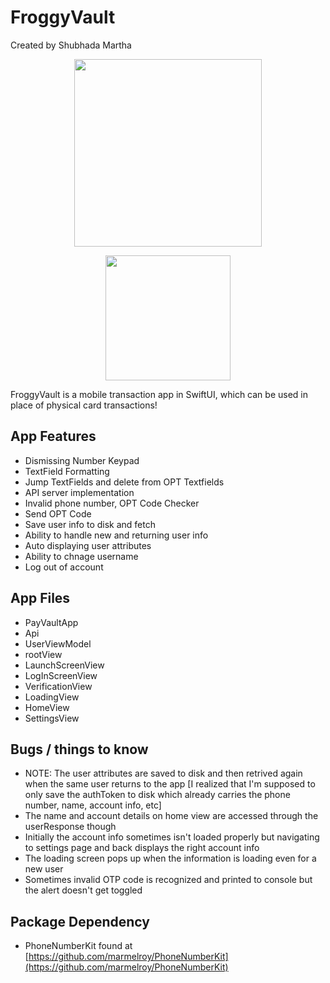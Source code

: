 # FroggyVault

Created by Shubhada Martha

<p align="center">
  <img src="https://github.com/smartha2003/ECS189E/assets/103222835/767993b6-db3a-4515-9c86-ffbdb169ba95" width="300">
</p>

<p align="center">
  <img src="https://github.com/smartha2003/ECS189E/assets/103222835/f05da2f8-15b8-4210-8fe2-ecdca32360a1" width="200">
</p>

FroggyVault is a mobile transaction app in SwiftUI, which can be used in place of physical card transactions!

## App Features
- Dismissing Number Keypad
- TextField Formatting
- Jump TextFields and delete from OPT Textfields
- API server implementation
- Invalid phone number, OPT Code Checker
- Send OPT Code
- Save user info to disk and fetch
- Ability to handle new and returning user info
- Auto displaying user attributes
- Ability to chnage username
- Log out of account

## App Files
- PayVaultApp
- Api
- UserViewModel
- rootView
- LaunchScreenView
- LogInScreenView
- VerificationView
- LoadingView
- HomeView
- SettingsView

## Bugs / things to know
- NOTE: The user attributes are saved to disk and then retrived again when the same user returns to the app [I realized that I'm supposed to only save the authToken to disk which already carries the phone number, name, account info, etc]
- The name and account details on home view are accessed through the userResponse though 
- Initially the account info sometimes isn't loaded properly but navigating to settings page and back displays the right account info
- The loading screen pops up when the information is loading even for a new user
- Sometimes invalid OTP code is recognized and printed to console but the alert doesn't get toggled

## Package Dependency
- PhoneNumberKit found at [https://github.com/marmelroy/PhoneNumberKit](https://github.com/marmelroy/PhoneNumberKit)

